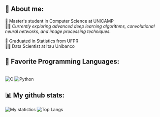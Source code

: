 ## 🧑‍  About me:
📖 Master's student in Computer Science at UNICAMP  
🏋️‍♂️ *Currently exploring advanced deep learning algorithms, convolutional neural networks, and image processing techniques.*



📘 Graduated in Statistics from UFPR  
👨‍💻 Data Scientist at Itau Unibanco



## 🔧 Favorite Programming Languages:
<div style="display: inline_block"><br/>
    <img align="center" alt="C" src="https://img.shields.io/badge/C-00599C?style=for-the-badge&logo=c&logoColor=white" />
    <img align="center" alt="Python"src="https://img.shields.io/badge/Python-14354C?style=for-the-badge&logo=python&logoColor=white" />
</div>

## 📊 My github stats:

![My statistics](https://github-readme-stats.vercel.app/api?username=felipearaujolima&show_icons=true&theme=dark) ![Top Langs](https://github-readme-stats.vercel.app/api/top-langs/?username=felipearaujolima&layout=compact&show_icons=true&theme=dark)

<!--
**felipearaujolima/felipearaujolima** is a ✨ _special_ ✨ repository because its `README.md` (this file) appears on your GitHub profile.

Here are some ideas to get you started:

- 🔭 I’m currently working on ...
- 🌱 I’m currently learning ...
- 👯 I’m looking to collaborate on ...
- 🤔 I’m looking for help with ...
- 💬 Ask me about ...
- 📫 How to reach me: ...
- 😄 Pronouns: ...
- ⚡ Fun fact: ...
-->
